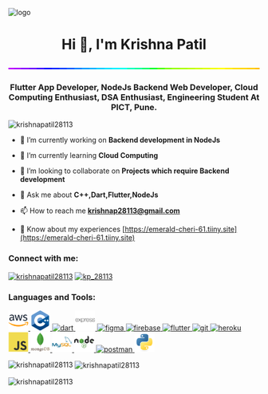 ![logo](https://github.com/Krishnapatil28113/Krishnapatil28113/blob/main/coding.gif)
<h1 align="center">Hi 👋, I'm Krishna Patil</h1>
<img style="width:100%;height:3px;" src="https://github.com/Krishnapatil28113/Krishnapatil28113/blob/main/bar.gif">

<h3 align="center">Flutter App Developer, NodeJs Backend Web Developer, Cloud Computing Enthusiast, DSA Enthusiast, Engineering Student At PICT, Pune.</h3>

<p align="left"> <img src="https://komarev.com/ghpvc/?username=krishnapatil28113&label=Profile%20views&color=0e75b6&style=flat" alt="krishnapatil28113" /> </p>

- 🔭 I’m currently working on **Backend development in NodeJs**

- 🌱 I’m currently learning **Cloud Computing**

- 👯 I’m looking to collaborate on **Projects which require Backend development**

- 💬 Ask me about **C++,Dart,Flutter,NodeJs**

- 📫 How to reach me **krishnap28113@gmail.com**

- 📄 Know about my experiences [https://emerald-cheri-61.tiiny.site](https://emerald-cheri-61.tiiny.site)

<h3 align="left">Connect with me:</h3>
<p align="left">
<a href="https://linkedin.com/in/krishnapatil28113" target="blank"><img align="center" src="https://raw.githubusercontent.com/rahuldkjain/github-profile-readme-generator/master/src/images/icons/Social/linked-in-alt.svg" alt="krishnapatil28113" height="30" width="40" /></a>
<a href="https://instagram.com/kp_28113" target="blank"><img align="center" src="https://raw.githubusercontent.com/rahuldkjain/github-profile-readme-generator/master/src/images/icons/Social/instagram.svg" alt="kp_28113" height="30" width="40" /></a>
</p>

<h3 align="left">Languages and Tools:</h3>
<p align="left"> <a href="https://aws.amazon.com" target="_blank" rel="noreferrer"> <img src="https://raw.githubusercontent.com/devicons/devicon/master/icons/amazonwebservices/amazonwebservices-original-wordmark.svg" alt="aws" width="40" height="40"/> </a> <a href="https://www.w3schools.com/cpp/" target="_blank" rel="noreferrer"> <img src="https://raw.githubusercontent.com/devicons/devicon/master/icons/cplusplus/cplusplus-original.svg" alt="cplusplus" width="40" height="40"/> </a> <a href="https://dart.dev" target="_blank" rel="noreferrer"> <img src="https://www.vectorlogo.zone/logos/dartlang/dartlang-icon.svg" alt="dart" width="40" height="40"/> </a> <a href="https://expressjs.com" target="_blank" rel="noreferrer"> <img src="https://raw.githubusercontent.com/devicons/devicon/master/icons/express/express-original-wordmark.svg" alt="express" width="40" height="40"/> </a> <a href="https://www.figma.com/" target="_blank" rel="noreferrer"> <img src="https://www.vectorlogo.zone/logos/figma/figma-icon.svg" alt="figma" width="40" height="40"/> </a> <a href="https://firebase.google.com/" target="_blank" rel="noreferrer"> <img src="https://www.vectorlogo.zone/logos/firebase/firebase-icon.svg" alt="firebase" width="40" height="40"/> </a> <a href="https://flutter.dev" target="_blank" rel="noreferrer"> <img src="https://www.vectorlogo.zone/logos/flutterio/flutterio-icon.svg" alt="flutter" width="40" height="40"/> </a> <a href="https://git-scm.com/" target="_blank" rel="noreferrer"> <img src="https://www.vectorlogo.zone/logos/git-scm/git-scm-icon.svg" alt="git" width="40" height="40"/> </a> <a href="https://heroku.com" target="_blank" rel="noreferrer"> <img src="https://www.vectorlogo.zone/logos/heroku/heroku-icon.svg" alt="heroku" width="40" height="40"/> </a> <a href="https://developer.mozilla.org/en-US/docs/Web/JavaScript" target="_blank" rel="noreferrer"> <img src="https://raw.githubusercontent.com/devicons/devicon/master/icons/javascript/javascript-original.svg" alt="javascript" width="40" height="40"/> </a> <a href="https://www.mongodb.com/" target="_blank" rel="noreferrer"> <img src="https://raw.githubusercontent.com/devicons/devicon/master/icons/mongodb/mongodb-original-wordmark.svg" alt="mongodb" width="40" height="40"/> </a> <a href="https://www.mysql.com/" target="_blank" rel="noreferrer"> <img src="https://raw.githubusercontent.com/devicons/devicon/master/icons/mysql/mysql-original-wordmark.svg" alt="mysql" width="40" height="40"/> </a> <a href="https://nodejs.org" target="_blank" rel="noreferrer"> <img src="https://raw.githubusercontent.com/devicons/devicon/master/icons/nodejs/nodejs-original-wordmark.svg" alt="nodejs" width="40" height="40"/> </a> <a href="https://postman.com" target="_blank" rel="noreferrer"> <img src="https://www.vectorlogo.zone/logos/getpostman/getpostman-icon.svg" alt="postman" width="40" height="40"/> </a> <a href="https://www.python.org" target="_blank" rel="noreferrer"> <img src="https://raw.githubusercontent.com/devicons/devicon/master/icons/python/python-original.svg" alt="python" width="40" height="40"/> </a> </p>

<p><img align="left" src="https://github-readme-stats.vercel.app/api/top-langs?username=krishnapatil28113&show_icons=true&locale=en&layout=compact" alt="krishnapatil28113" /></p>

<p>&nbsp;<img align="center" src="https://github-readme-stats.vercel.app/api?username=krishnapatil28113&show_icons=true&locale=en" alt="krishnapatil28113" /></p>

<p><img align="center" src="https://github-readme-streak-stats.herokuapp.com/?user=krishnapatil28113&" alt="krishnapatil28113" /></p>

